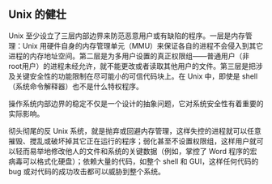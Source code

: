 ## Unix 的健壮

Unix
至少设立了三层内部边界来防范恶意用户或有缺陷的程序。一层是内存管理：Unix
用硬件自身的内存管理单元（MMU）来保证各自的进程不会侵入到其它进程的内存地址空间。第二层是为多用户设置的真正权限组——普通用户（非
root用户）的进程未经允许，就不能更改或者读取其他用户的文件。第三层是把涉及关键安全性的功能限制在尽可能小的可信代码块上。在
Unix 中，即使是 shell（系统命令解释器）也不是什么特权程序。

操作系统内部边界的稳定不仅是一个设计的抽象问题，它对系统安全性有着重要的实际影响。

彻头彻尾的反 Unix
系统，就是抛弃或回避内存管理，这样失控的进程就可以任意摧毁、搅乱或破坏掉其它正在运行的程序；弱化甚至不设置权限组，这样用户就可以轻而易举地修改他人的文件和系统的关键数据（例如，掌控了
Word 程序的宏病毒可以格式化硬盘）；依赖大量的代码，如整个 shell 和
GUI，这样任何代码的 bug 或对代码的成功攻击都可以威胁到整个系统。
